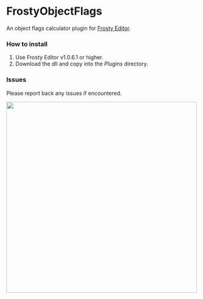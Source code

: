 # FrostyObjectFlags
An object flags calculator plugin for [Frosty Editor](https://www.frostytoolsuite.com/downloads.html).

### How to install

1. Use Frosty Editor v1.0.6.1 or higher.
2. Download the dll and copy into the *Plugins* directory.

### Issues

Please report back any issues if encountered.

<img src="https://raw.githubusercontent.com/Nesae-avi/FrostyObjectFlags/main/PluginView.PNG" width="500">
